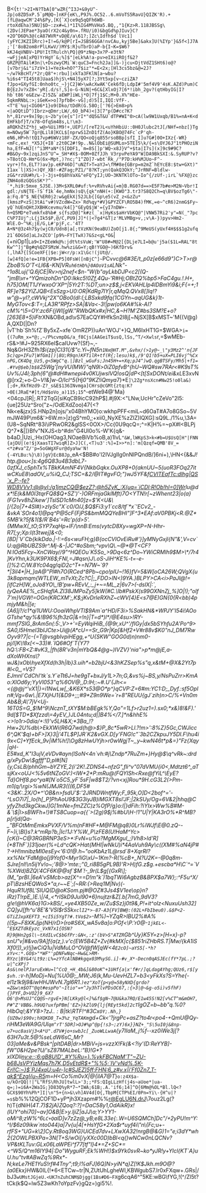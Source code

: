 B<{``t!'>2I+N?TbA[0"wZR{^I3J+&9yU^-Jp|o8ZD5xP.5`pM@Q~]nKF{eK\,P9J%.OC52..6.mVoTS5RavU}QIZK'R).+[fL@aqwCM'24%$Py,[K{`X}ce9q5qQFh6WB-rtoXdEha)5NU]$D~:zx#=L)*1I%IG4M%VHa5.BQ,,"1{Kz>R.118JBSSg\(2Dv(JEPae*3yaO(rX2c4&y0n=.fRU/i0)&bgGd%pJIuv}C?+2O^D6D%3@(cA87WVR*vD@E/a\61?;]Zc\Idfh$d`lVc1](yFYCJKZIIRrc)+I!=G/k@P[rI=JSBS6GGA!nvCAu,kyj5Be]&akx]U(%IYp'}&5f<]J7A;'['8oB2om8rPlLKwV/)MY$:R}uTbrD)aP-b{I~K=$W6?kKJ4qVNBV~1PU!ItTRulch\PQ|@9*zNq>3x?P-e3tN?~wFjjeA[xPQ)YrHgY`&;%]$"|eLk%A!a-pv>eIXiiROjf&2?GRZP@TAil#3n|\+DszwyCMi`W:quC3=Fnch2Ja]]&-)jcu<DjtVdZ1SHt6)o@?[v7brj&i"i7zV+1)=Yezk=hO?^7$iz"*=E<2x;[Hl3cs5bz&@=2J?~/w7kBcHT/*2r;Q8"+:rbu]|xkTa3FKlN[a~wbu?%i6s4"TI45t8]Uaa$)hjS\+N4]5yX7[?;3Yt5xp[v~cziZA?fJpo+GXyfGI:0nho0tc_~}jC2}W>\wAcXwAK'Cek6fD;LdpI#'5mf4V9'4sK.AZd)Pum)CB{EzJv?xZ8<'yR[.d/s!,S]o-G-NiN|+6C&[XlxOj7[6*!ibh_2gv?(qtHbyIG|I?hb`t86'e&Ezw-Z)5Z&`aEWP]iWLj*O|7fj1$C;M+0.X%"HEe-5qkmRNbL:>;iGeK=>o]7pfbB<-vG];d)5[I,IQI:VfF-.<T"E`%uj<IG06*1}o9(Dko/tDdR(G.58O;['?6{>Em8>p%<|aOQtiD^)Ibrz>qDmr;LW/,6O_bP4)<|3[7"p(D#cc?K?h*,81rv+9x]9p;s~2b"y(e{s^]rI*"dQ5&T&U`dTP#WI"0>cA(lw9W1Uxqb/B1%=nA+K<dEHFkbf}T/x78~OfqSm48s,L!\m3-aRQKhZtZ*hj_w@>%Ui)M9!+,UEP]/[reT2)L<uYhHbiU::0H0Jlubc2tJ[/NHf=nbz[}Tgm=NOwy5W`7gr@Lil8]KCL$[nprwS1ZnD1fZ(Ao}KBO@74Fc`cP'qh-eN6,HP>h!tQ17vp#6WVz18F-ZX/QO<oQjq855rsoBBp]sfI_I]u?G#]0O+IXz{-WR}<mFc,ex!_*X5J{+I8`z2t0C2#!9p..N&lObEi@SUMLo>5TE]5\k/{=s\OYJ6J"1tPHOziNha,EfF=NJ[!^i3M*aN*(S[DDF1,`m=8S[]p'WQ~x8J}V^+$ta|I7s](x]9c9#9C?#B&Oy~9x]zqiJnS^U^=_SH*#X$-0OM+0ZfJJh_V3rpvPeYA9"W]DA9BkSXI:&.SyRUP?v?>T8otCQ-Hm*G(6x~Mpt,)?nc;^1^ZO]7-wbt`Rk_/"P7D:kH%MJUo~F^-vyr+)fn,ELT?)av}p.eKP46D]"uNZf>T=aYJ=\fM#8e{GBrp=m2mZ`hEYcE8:$tw+GXt)"I1ax`l|XS)<)QY_XB!-#ZFag;PZ1/"8?KT;yn(QakQ3OkY;^JrRNF=Bldlw-zG&*rzUU#h/L-)-3js+0$8hVaX&"eFQ"yIJ;UO~3KNTKlOTo~Io^{/zUf-;irL`%FX@}zcZNH4o8zGQGsSK*?^-`*,hi9:5mxe_SJ5E.)3M<$XRL0#uf:%+vRVhvAi{=m}B.RG07d==>E5F7b#e>M2N~Vbr!Igdl:/sN{TE-!S`f1k`4e,hmNx)sQ\{qk"nNH(+:[KWO"3.tr3?S8Q2Ch=q\BV$ozTg6\"-a:Fq.0^$_NE{%ER0j2:w&gEkX|52JLb{[Gp\e5(vZ_z<&zZu*[kmszP<zS|3tAi"v#)VZcdW=Zx>`Rd%qy*#V}&PYZCF\RO5B4)fMK,=e~^cR6)2nmG$Fy~yQ`hUEnQHtJXBHKcevmu/k4[}"GEyQ$jW'={yI7nDW+-h+Q5MD*eTvmkfx8%b#_s{fszD@]"k#z(_`x|HyKs$aHrVbKQ@"|VNW57Ri2'y"=N(_"7pcC%P7IUj^;L{jIk5$P,@/C,PU9|J]*(|<?g4*&T|z'MLVMBg>v,;v\A-})pyv>Hm2-WlE.O~^%K;jE/G,L#'pjF,c.'4T?A+N*@3z4h7$y(wjC0/Udn8|a[;tVzKN(9eaBU)ZoO[j1.8{;^9MeUS(yUxf4H$$$1g2ufq21`6DGSd]aLJxZCO'[p9%~FY[TwX)7&Sz<gL*O&``|{+niOp1|`La9<I+ZEeWk@%:jdt%tsVuW;'W"U8#=M@2[{DLje7LI=b@u'j5a($1L=RAL"8tKw^^]j"Bg#q%QZFSMzW.hw%zi&G=Y;qB!YGO@~)6KfDrv&(,lhA7{[SCoeXF{|$e:jW<r/p:x1\Gc!(jUt@/.[w]4fQ]e!e=1FB{XPB=P5]0FsW([nBjC^]~`PCv*vc@6#3E/t_p0z[e66d9")C>T>r@ZboB%O\'T<Ll6&-KN]VR`uh6tHb%}0AOoV1sA`LNk"-^1a8Luj{'Q.6jCE|Rv>nj2nef<$n-"W{b"ayLkbDJP<c2[(Q-"jmB\vr+^YQmizohDn^D0:Ikkc5!0Zf,4Qu-'R#Hj;OBtZQ%bp5>FaC4gu.!.H$+,h75]OM[%hnup$T1JYwxoO'XP^|5Yr2T:%DT;un>z$$,j<EKVAHLIp4IDBmYi9&i;F{=+;1RF]e?$2YiZJQB<EsSzg>U0:OR|KdRg7lY|r,qMqQ.QVx8[]Iq!?w"@~yI?,cWVkj^2X"OBo0(dI:(;LBSxkd9fq{1CGYn~aqUG&k}1t-MyGTov<$:T=;LA3R"RPfz>SA|&Va<-3!|pw(o6KA#%k-AI?cM%^\5=OY\:zc6F{jWI[gW."RWbQKx#x|HC,&~H?M'Z#bs3SM?E+o?[263E8+5)iFt*rXN&OBd,ad\vS7EaCQY#HfkSn2I8j[~NjSX[B$xMST~'M{(V@g)A,QXD[|Dn?|vT'hb`Sh%fZ`By5xZ~xfe`OmRZP))uAn'WOJ'+}Q_M6IxHT1G=$WGA>`i={(7uRm_x=*@;,~/P%cvmpD&/a_f8Cjs[AAGeiT$usQ,lSs,^T/<Xwls`r,=$wMEb-rS&>!#J~925RX6eI$caIUvw?(Sf}~,-Nq&GrH3Zfh*1$i{zp]CI31(/$"c.Yi~fN5n`1Nx@HT.M",&vhx/(>1y@~_\"y3Mz2^'n{JF5c)qp+IFu7|WfGm1[)|8U;R9qn)KFTilR+tf(R{;lesu)k$,/9'Q1!b5+uX=PLI6vj^%CxnPG,CK4Dq_Uz5,g<5WgC"q.|]Bzl_wGuFs;Jn45H+=+Xq;pJ4^)wQ.qgBTSFy/Mh5|+f1=.#Yv@$eb]b$8`25Wg'[nyVU(MW}"qN9l>0iZ0pfvB^{hU~WQ#sw7RAr<#K9sT%Uv%/J4I;3ph{6"@#dH#wnepi4v0KUjwslVQ!osQ|dP<[t[SxDONt/ei&xL*E3xvN@[rx2;+o-D~*V!&]w-O/lcl^5{Hj0"9KZ!iQmya*7}*E`]\2Zg*nsXcn#Nw25!o0la&)[;d+,RkfHzd9-Z?_s&E$136INvmga]CHrs@cGMt{ztq:K?>0E(JRaE*#]t/Hd$oVo_a)115;15`^-etWe94@'Ma}<04cpJ]R|;.RT2TqG[siKqCB9icC92hP$].#j9X:<"LNw,UcHr"cZeVo"2I5:{ue]25Uz^Sro("z~/OdEXdZoo)47{<?Nk<e&jzx}S.HNp2n]ojs/'x04BhYMO)o:wkhpPFF<miL~d6OaT#A7o8GSo~5VmJW49P\m6&'>6W.m>|z)gS^m0,;+xii0_NyXE%zZlZ)IQXG]:sQ9L./1%u,\3A=(U8~SqNRt^83i\iPRwOR2&glSS<0OX>/Cc{0U9qcQ=;^=K|H%=~pX#I<BLPjQ^7*&|]}Bfv"NXJS<b^#dn"G4Ul0o%-W'K{q&-b4aD,|Uzi_:Hx(OHOag3,NOaeBiVb%oB,a)1lvL`"&W,lWKpS3>k<#b=U$UsQ[H"|FNN{ajDU|(e!$jXaasTI7wiqR]Z>J]C(,<T)u3':%]=I>>*n]:'m[Qzqf=QMB'8V_=<*z#va^Z/'p=5oGWgXFur@dya%w'N!{-4YLBu:%}\8)]gV}EcB8Jp`_eA<$BB#o'l2IVJgIIg0nNlPQndB/]6ni+),\HN<{&&_J!htp.@ou<]s:4g6Q83u4B3dbL7-0zfXJ_c5*phTx%TBkKAmNF4V*{*N*kbGqkx.OuXP8+0{aknUU~5(uoR3FOq27itwCKuE8\adOV_u%iQ_CJ;TSC=&2/@IT#gvFO;")wJ5YF&f<CVlTEafTc:dlhg|QS`x_P;-fe?WD8VVv1;@@yI;/g1jmzCQ@$ezZ?;@h5ZyK_:X(uq=`iCDI;R!Ob!hI=0]Wr>lu@dx*!E(k&M0I3tqrFQ8$Q+SZ')'-)ORFmjaGklMft)7O<YTN!r[~zWhent23|o(a}(FG1vv8hZikew']TslSD1cMn40]z=$'K<U&\[/{2o|7+4Sl#)>zIySc"X`c0/O/J,$Q$Fi3:y1`cc8/tf`*x`'ECv2_-&vkA`SOr4o1]@pq^P@5cF{FjPS&bmMQQYeBHI"]F^3*EAf:aV0PBKj<R.@Z*5MB'k?5f&1($/R`B4s'=Rc'p(d>5'.{MMwX(_tO;SYP7xqHp+lF/\nnB:Ems(vytcD8Xy=wgXP=N-Hhr-R7[;y;Xp:I(t3twej]&<0;[8D|`V`Cb{kikDdo.|-!:=6s<wuFH;g}B{ocCVlOvEiRu#'}]yMNyGxjl{N"&',V=cv`U:q@RbUBZS9r^.Mj-&-|JC^#oSbm;^vpv\Q\.~@*@T<CF?N:IOd5Fcy~XnCWay//9"^HQEOu`K5So_>9Dq<6z^Do~YWiCRMlh9$M>\*/7r4]KvYhn,k3UK9PX6$;FNI,=J#qsn)J\.oS-JiH^KE%-t=-e-[]%2:C/W.8Yc04qg!qiD2c^T+=N7W~`9?*|3iI4*|H_]aA@"Pl#h7O(RCed^8Pb~cpo!pIU~!16}fV=5&W[oCA26W;QVgX{u3k8apmqm{WTLEW_mTvXt;Zc?C|;_FDO>lN<)9YA.}BLPY>CA<i>PaJl@!=[ifCzH]W_oJo8YO\_!B'pw+REvV_:_j+~=ML_z|6v7>(-dslX|:`,(yQeAAE%_cSHqfIA.ZI38JMPoZy5]kW(#C.\lb#PskX(s99OXNnZj_%]O|!);"olf7'm}VGW!=OGn(KRCXM';,K$;jKvDrleRXhZ~cWV[4}E<s7@E)GN{0{R<bb)4pmjyM&h|[e;{A6]j?/c1*qi1UWU:OoaiWhpVTl$9Am`a^HD/F3i>%SakHN&*WPJY'I54i!AOoGTshe*qy%&!B96%fh3zG|&=!n}|T=d*)l*/@E4su>!RY-mmf7SlG_8rAm5n(:5:_V>+'=EyWqiHiB_{@9r,xU^'/fIGy|dx5bSYhfu2A'Po^9>SA0,l5HmeI3bIJCte>Ui@(A*cU==Sr_G9r|Kp[&Hf2+V#r88v$K0"nJ_DM7RwOyv9?7|c-{=T@vsgbIvpiHEgg,+^U{SKW"GOG0d)n)nm0-pj/l]K\!8x[<~33)#.`IQ6#Of`T{Y7?hQ:\:FB<Z:#vK3_|fh(8R'v3n|mYbQ&4@g~)IVZV}'nia">p*m@jE,a-dXoWHXns\?wJ&)xOb\hyeXfXd(h3h|Ib}3.uih*=b2bjU<&3hKZSep%s"q,x&tM+@X&2Yt7p#l<0_,=VS?EJmnl`CdChI'tk`s.Y`eTt6J=he9gT+bxJ/y1L>7n;G,&vs%j~BS,y/NsPuZrr>KmAo:XlOd6y;YyVl053"q%6OV@,,D:lH;:~#.U'{Jh<=<{@@j^'vX1|}=i1NwLw[,;&K6X*s53@O*p^}qCVP:Z=6#m:YC1:D;_Dyf.:sf5OpIn#;Vg=6w\.|E7XjHJ1{&D9+;;;#9*Z9n9We=`r+8"REUU{gJ`zih)n>C/%+Vn0mAb&B;A\'7jV<Uj-16T0S=G_$!M^9\NcznT_tXY$M:bBEgk%Y,Qo"=1Lf>r2uz1=).sx0;*x&)8!&F).'9d[$TD*$Xfzzd\=4yEV_}JL04ntu;d|]B4%</7.]*n&hhE%<>!o1r>0dia/+:!I)'v5LH&X;*3Ba_!?Hw+2U%db\>EkXWi(R6Q7wd(h@>$}P_8c*5wR>Ll.?!m>':8%Z}5Gc,CWJicc6^,QK'$q)+bF>]X}3|j'4TL$P]JR`K2&vGX.D[y'FNG!c"`3b2CZkpuJY5DI.F\hu4i9x<C]+YfEck_9v|iM%h!]\Og8zHwUYjh>r0wWgjT~,,y~kwN46t*p&=}"Fz{Xqy|qH-E5#xd_K"I3ujV,eVDv#ayn(lSoN<4n`vh:#j\Zndp*7RuZm+}Hy@$\q^vRk~:drdg/xPyDw\$gfff"D,pl#[N]{y,CsLB/phhGm~bYZYE,2(i'2K!.ZDNS4~nfzG",fli^v"07dVMU{i0<,Mdtzt6^_aTsjKx<oUJ<%5v6tNZoGV:)<lW*2*P:mRu@(FQYISh<Rxe@fYiL^\EyE?Td}OHf8.po^ya#[N`o5C5_yF`5sF|w8$T2/?vn<xj]Rou*9H.cG3L2(>Pm-m1(q/\rgi>%wN(JMJR3(((6,DF5#<3&K:.2X/O*^'OB&n>fsdU'$:'2JRNDWntfWy;F_95k,O]D<2bof^='-^LsO7i7|_Io{h[_P]PhAoU9$3G3iyJB)iMGXT8sI'JF;|2kSUy/Og=6V&2|hhq@CyfyZhd3kgCkwJ]G[1mNe=fmZZC)z%OfP/g}o:l|}dFih:?iYIx>Ww%B#M-&`\$|I>sBWFh+!}#TS8Cuop=a{{`>(2g)9$j%#bU\H-!1"U|Y|KA3rO%*R^MB?p[r!jd(Qa-_"BFOtMmEmkxPVXF/V%m(nF#HF+M@FM@q8}0Lr%iWJf\E@0.zQ--F~)i,\BI}s?.k^mRp?b,|Ic!1J:Y%W_P\zFE8(U!HaM^Yc>[cK{I~C@3RGBRNP3eS>*:FvN=u%o?MgMXgul_;)Vh8>ld'R](*8ThF`}]31joer(%=Ld^cQK>Hat{MHI|wNkU)i*4AaVuh9Ay\c((XM#%aN4jP#?->H!mnibzMl0esEy<'6:0!@.h~"ooKbAz1L@rsd`8+XqrRI?xx%Nx"FdM@o[j9Yof0<Myr1iG\xU~1Km?-R(%cB+_N?U2K=-@0q8m-SJre[nl!\n5ijYv!o~;'8@>'mte:;"0_ri8B5gPL9B)'R>H)fG.z$g.+escba*H\C`^=`V%XWd)BZQ\'4CF6K@@sf`$M`!-_9r(L$g[{GxR\];(M_"prBI.|6eA'vSMcb>az[X^==D!m"k`)1bqTWi6AgbzB&BPX$a7W};:^F5u^X/pT\BzsHEQWoS*"a,r~~E`;[~RR:{>Req1M|Nv)(-HquR1Uf8L'SIUQ(D@oKSom.pj#@OZ#3Js4$V1ee\op}n?iRz)T!rpE_)E.\|/4_<*rISkD9JuI90*6}nujtzr&Z[.b[7mG_9dV3?g!e!@hVK6a}1G>kBS/_=ye4XB50Ze_w/Zu$Sz}j0t9&,P!+it^oIz<NuxuUsh32]CQ]yJ[fh^u'8E'&'VSl$rSSk`xclI2*>-87-A3{FV]BW@:(02L+FbIbeu0).&$P<2-GTiZJxpXEFT3_+cI5i5YgT?#.tVo$2>`-M%)~YZqR>IBU2%#A%({5p~F8XKJ*jp(NH/rD>(ro#S6X_wA5v8a*]o:PGf<\P.'r0@-`1jkEL<-^E$XZTdkEyzc_VxN7x1{OSN?R}9@Hn2g$l\~tXdILvC$bGfPr:&N<,:z'(bV>S"ATZR`Gb^Uy}K5Y=z>[H=x}-p?snU"v|#&vo/9A]f{a(z,).v'c{EW5B4Z+Zv{#kMX|c{$851riZHbRS.T|*Mw/{kA1iSXf0!])_v)\!j]wCiQ1u|VdMuLO^OV@fW[qW<4`E2cO]~aYS5[-*h?xYv<:*.GO$>"*WF"'pDNFwNqc~Hw&L>RM-RYzc|BY&4!Lt9z:L%=zYfcAlNB#kgqx03M%ySG.i]-#v_X*-Decn0qASJEc(fY*7pL.;?u|^cXPj?As&\nelPJaruExWu=l^CcQ_+H_4b&]&80oK^+1UHf{a|x'f#r/]qLdagAYhg;QUz6,r$[y$vh.:V`-h]MoDj=Nu[%U0@;_MW;J6(k,Mu-UevHZL7=b3<yFkXs?S=Yhe{-el1z1k9j9&iwHHJWvN.7gl6R1.`)ez"XoT{p<y@=58yNXD{grdo?=Z&w\m$OT"@qt#espPo"~1tio"=+^Jy3hTlvPDsOC67,:{>3|@~&g-o5i)v5fhF){}PYF,D>VO2}9_6X?O6'@>MsUJ"CQ@S~rgvE+}N[LKky@l<]%&f$gN~7@U&ka7RQ/E1w45S!N2[v%CT^m&mOH7,P#^Z'VBB&.h9UQ?uxfpPBm['EZ>}kZlU9{lj{REyt5kd]2cT`IgOZ=b~bb"q.%0?HlbOq!;&YY8>?zJ..$:B|t%G$k\RTF!^#3Cx`OY;.Nh,}{UZ0w)$90v;hXQKD8_T=3%z_YqTAKm`gd+Ck<'*?jrgPc+asZ?to4r<po4-+QmU@Qy-riHM3eWA9G/Ul`qm^rT'5DR]>OJ#%p^@p{!s3~;zY)6x}}NZ+_"S\5uI0j&8np-u7+uc8asVj3<A*U".d7V#jo+swbJc[_ZuoWLLwaA`{y7IIaM_j%f--x*z0iWe3j[?63H7u3t.5@%seLdW6sC_Mr?03]aMe&v&PBsk^|pltDAB|dr>MBiV=js=vzzX!Fk(*&<?iy'(D:ReYYB]-fW"0&H2pe?U/'sZ87MALbeL:"B}!G*?xIXDli<ny:e:;:6:gB8U!D'_#Y%Ru=}.%ykFBCNaM'T"~ZU-b68JsVPYjzMqs7h7K,D5vEtdR$+"%%5;`IV'vNd%.5K-Erl!C:~}$`PJ4xqU:u4r-]c#SJEZ)5ff:FHN:6_z#v.x|i'Ff0Zn7_T-ak$^EzgI{u~R5>m=H<Co%m0vX|@{ilA7@T_}`o:z4X$a-u/kOrQQ|!|"L"RfS\RhJU]twlL>'3;;*FS:QIgLLzHf(j4s~aUoe*|ua-q=;)=i6A+2WaIG;}D83Q%yR*7~*IWA;61B;.A.'if6;14]^O{6Mm@%OL*Bl.lQ<?GCX$90Yh%Ph*]I|\n"5+{n>&\vh]AV4d[O{,TbpM{CTP%EI/0Pn=Yi\-{H^u|?=s$`b%%12QjCOF1D+yP*jh3Xzapm#%%r@EgLU6N.drJ\\7ouz2Lg(?h)T{dNiH(*4T.7)$2jA)ZQoq?:?]=DaC58y1,OdAikR}x!(IUY^ohi70]~av]O&B|E>y.ljiZ|aJJ\a;Y>YY1-oMi^8;zW%^6`LC+Q`alD]v7z2z@_yB;e8L33e{:.W=U6SQMCh]Dc"/+2yPU!m^Y:^I/$6z09ikw`nto044)a|7v{u|4[+HsYfG*2Xa$r*uyf4i\"n\{Fc;u+-rfFS+"UG=k\2]Cy.Rt8oq3WG}UiCEd7dv+LXwXA32!nrgB@&G)1="e;i3dY*wh2{2OWLPBXPa=3N[T+S/wOi[/yXXc00D)bBl<q{)wNCw0nLQCNv?VP&tKLTuv:GLx06LaWPEi^f77[tf"l}4*=Z+SC*=<^W5/Q^m16IY94|:Do"WyguRF;Ek%WH!)$x9Yk0svR~ko*yJR!y+Ylcl{KT`A}uU.hu"tv#ABwZq%9Rx*-N;keLe7HE1YuS!rf#4Tny";t9;l%aFJ]6Q]N>yiN*q}Z[!K$Jkh.m9O@?(a0Ekx}H*W&0IL{!*6<ETCw~tr|N,ZUtUhLgheWl,KBWgubS7.Ir0xFXqw+.GRs|/bJ3`wUMstJGjeU.<UK7nZuhCNM$Djgg(1Bs#D6~FX`g6cqA6^"5KE:wBG\fYG,!(^/Zl5t?tCk(k$Q=lw5Z3wKh?oYpzFv}gQz=)gi5%!.